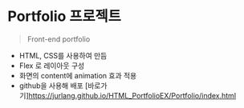 # Portfolio 프로젝트

> Front-end portfolio

- HTML, CSS를 사용하여 만듬
- Flex 로 레이아웃 구성
- 화면의 content에 animation 효과 적용
- github을 사용해 배포
  [바로가기]https://jurlang.github.io/HTML_PortfolioEX/Portfolio/index.html
